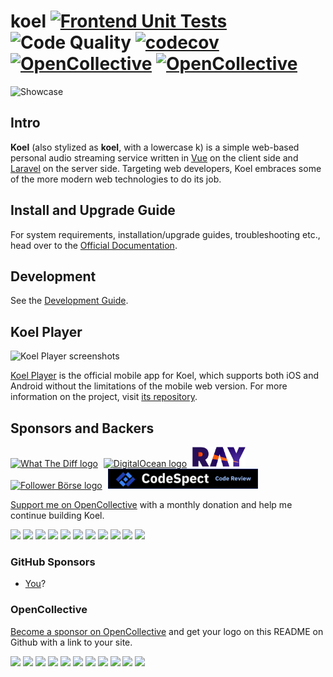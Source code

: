 # koel [![Frontend Unit Tests](https://github.com/koel/koel/actions/workflows/unit-frontend.yml/badge.svg)](https://github.com/koel/koel/actions/workflows/unit-frontend.yml) ![Code Quality](https://scrutinizer-ci.com/g/phanan/koel/badges/quality-score.png?b=master) [![codecov](https://codecov.io/gh/koel/koel/branch/master/graph/badge.svg)](https://codecov.io/gh/koel/koel) [![OpenCollective](https://opencollective.com/koel/backers/badge.svg)](#backers) [![OpenCollective](https://opencollective.com/koel/sponsors/badge.svg)](#sponsors)

![Showcase](https://user-images.githubusercontent.com/8056274/115028055-bc02a280-9ec4-11eb-991c-69cd2a45b69c.png)

## Intro

**Koel** (also stylized as **koel**, with a lowercase k) is a simple web-based personal audio streaming service written
in [Vue](http://vuejs.org/) on the client side and [Laravel](http://laravel.com/) on the server side. Targeting web
developers, Koel embraces some of the more modern web technologies to do its job.

## Install and Upgrade Guide

For system requirements, installation/upgrade guides, troubleshooting etc., head over to
the [Official Documentation](https://docs.koel.dev).

## Development

See the [Development Guide](https://docs.koel.dev/development).

## Koel Player

![Koel Player screenshots](https://user-images.githubusercontent.com/8056274/126907318-f3e1e09d-556e-4696-8277-29fd5332aaa1.jpg)

[Koel Player](https://github.com/koel/player) is the official mobile app for Koel, which supports both iOS and Android
without the limitations of the mobile web version. For more information on the project,
visit [its repository](https://github.com/koel/player).

## Sponsors and Backers

[<img style="margin-right: 5px" src="./.github/assets/sponsors/whatthediff.svg" height="32" alt="What The Diff logo" title="What The Diff — AI assistant for your pull requests">](https://whatthediff.ai/)
[<img style="margin-right: 5px" src="./.github/assets/sponsors/do.svg" height="32" alt="DigitalOcean logo" title="DigitalOcean">](https://www.digitalocean.com)
[<img style="margin-right: 5px" src="./.github/assets/sponsors/ray.svg" height="32" alt="Ray logo" title="Understand and fix bugs faster using Ray">](https://myray.app/)
[<img style="margin-right: 5px" src="./.github/assets/sponsors/follower-boerse.svg" height="32" alt="Follower Börse logo" title="TikTok Views Kaufen">](https://follower-boerse.de/produkt/tiktok-views-kaufen/)
[<img style="margin-right: 5px" src="./.github/assets/sponsors/codespect.png" height="32" alt="CodeSpect logo" title="CodeSpect - AI Code Review Tool">](https://codespect.io/?ref=koel)

[Support me on OpenCollective](https://opencollective.com/koel#backer) with a monthly donation and help me continue
building Koel.

<a href="https://opencollective.com/koel/backer/0/website" target="_blank"><img src="https://opencollective.com/koel/backer/0/avatar.svg"></a>
<a href="https://opencollective.com/koel/backer/1/website" target="_blank"><img src="https://opencollective.com/koel/backer/1/avatar.svg"></a>
<a href="https://opencollective.com/koel/backer/2/website" target="_blank"><img src="https://opencollective.com/koel/backer/2/avatar.svg"></a>
<a href="https://opencollective.com/koel/backer/3/website" target="_blank"><img src="https://opencollective.com/koel/backer/3/avatar.svg"></a>
<a href="https://opencollective.com/koel/backer/4/website" target="_blank"><img src="https://opencollective.com/koel/backer/4/avatar.svg"></a>
<a href="https://opencollective.com/koel/backer/5/website" target="_blank"><img src="https://opencollective.com/koel/backer/5/avatar.svg"></a>
<a href="https://opencollective.com/koel/backer/6/website" target="_blank"><img src="https://opencollective.com/koel/backer/6/avatar.svg"></a>
<a href="https://opencollective.com/koel/backer/7/website" target="_blank"><img src="https://opencollective.com/koel/backer/7/avatar.svg"></a>
<a href="https://opencollective.com/koel/backer/8/website" target="_blank"><img src="https://opencollective.com/koel/backer/8/avatar.svg"></a>
<a href="https://opencollective.com/koel/backer/9/website" target="_blank"><img src="https://opencollective.com/koel/backer/9/avatar.svg"></a>
<a href="https://opencollective.com/koel/backer/10/website" target="_blank"><img src="https://opencollective.com/koel/backer/10/avatar.svg"></a>

### GitHub Sponsors

* [You](https://github.com/users/phanan/sponsorship)?

### OpenCollective

[Become a sponsor on OpenCollective](https://opencollective.com/koel#sponsor) and get your logo on this README on Github
with a link to your site.

<a href="https://opencollective.com/koel/sponsor/0/website" target="_blank"><img src="https://opencollective.com/koel/sponsor/0/avatar.svg"></a>
<a href="https://opencollective.com/koel/sponsor/1/website" target="_blank"><img src="https://opencollective.com/koel/sponsor/1/avatar.svg"></a>
<a href="https://opencollective.com/koel/sponsor/2/website" target="_blank"><img src="https://opencollective.com/koel/sponsor/2/avatar.svg"></a>
<a href="https://opencollective.com/koel/sponsor/3/website" target="_blank"><img src="https://opencollective.com/koel/sponsor/3/avatar.svg"></a>
<a href="https://opencollective.com/koel/sponsor/4/website" target="_blank"><img src="https://opencollective.com/koel/sponsor/4/avatar.svg"></a>
<a href="https://opencollective.com/koel/sponsor/5/website" target="_blank"><img src="https://opencollective.com/koel/sponsor/5/avatar.svg"></a>
<a href="https://opencollective.com/koel/sponsor/6/website" target="_blank"><img src="https://opencollective.com/koel/sponsor/6/avatar.svg"></a>
<a href="https://opencollective.com/koel/sponsor/7/website" target="_blank"><img src="https://opencollective.com/koel/sponsor/7/avatar.svg"></a>
<a href="https://opencollective.com/koel/sponsor/8/website" target="_blank"><img src="https://opencollective.com/koel/sponsor/8/avatar.svg"></a>
<a href="https://opencollective.com/koel/sponsor/9/website" target="_blank"><img src="https://opencollective.com/koel/sponsor/9/avatar.svg"></a>
<a href="https://opencollective.com/koel/sponsor/10/website" target="_blank"><img src="https://opencollective.com/koel/sponsor/10/avatar.svg"></a>
